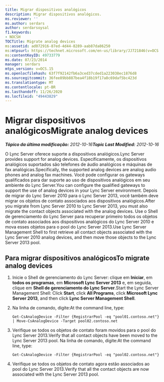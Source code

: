 ```yaml
---
title: Migrar dispositivos analógicos
description: Migrar dispositivos analógicos.
ms.reviewer: ''
ms.author: serdars
author: serdarsoysal
f1.keywords:
- NOCSH
TOCTitle: Migrate analog devices
ms:assetid: ad072916-87ed-4d44-8289-aab87da86250
ms:mtpsurl: https://technet.microsoft.com/en-us/library/JJ721846(v=OCS.15)
ms:contentKeyID: 49733779
ms.date: 07/23/2014
manager: serdars
mtps_version: v=OCS.15
ms.openlocfilehash: 63f7f92142fb6a3ced37cded1a223038ec1876d8
ms.sourcegitcommit: 36fee89bb887bea4f18b19f17a8c69daf5bc423d
ms.translationtype: MT
ms.contentlocale: pt-BR
ms.lasthandoff: 11/26/2020
ms.locfileid: "49443829"
---
```

# <a name="migrate-analog-devices"></a><span data-ttu-id="f2c11-103">Migrar dispositivos analógicos</span><span class="sxs-lookup"><span data-stu-id="f2c11-103">Migrate analog devices</span></span>

<div data-xmlns="http://www.w3.org/1999/xhtml">

<div class="topic" data-xmlns="http://www.w3.org/1999/xhtml" data-msxsl="urn:schemas-microsoft-com:xslt" data-cs="https://msdn.microsoft.com/">

<div data-asp="https://msdn2.microsoft.com/asp">



</div>

<div id="mainSection">

<div id="mainBody"><span data-ttu-id="f2c11-104">

<span> </span></span><span class="sxs-lookup"><span data-stu-id="f2c11-104">

<span> </span></span></span>

<span data-ttu-id="f2c11-105">_**Tópico da última modificação:** 2012-10-16_</span><span class="sxs-lookup"><span data-stu-id="f2c11-105">_**Topic Last Modified:** 2012-10-16_</span></span>

<span data-ttu-id="f2c11-106">O Lync Server oferece suporte a dispositivos analógicos.</span><span class="sxs-lookup"><span data-stu-id="f2c11-106">Lync Server provides support for analog devices.</span></span> <span data-ttu-id="f2c11-107">Especificamente, os dispositivos analógicos suportados são telefones de áudio analógicos e máquinas de fax analógicas.</span><span class="sxs-lookup"><span data-stu-id="f2c11-107">Specifically, the supported analog devices are analog audio phones and analog fax machines.</span></span> <span data-ttu-id="f2c11-108">Você pode configurar os gateways qualificados para dar suporte ao uso de dispositivos analógicos em seu ambiente do Lync Server.</span><span class="sxs-lookup"><span data-stu-id="f2c11-108">You can configure the qualified gateways to support the use of analog devices in your Lync Server environment.</span></span> <span data-ttu-id="f2c11-109">Depois de migrar do Lync Server 2010 para o Lync Server 2013, você também deve migrar os objetos de contato associados aos dispositivos analógicos.</span><span class="sxs-lookup"><span data-stu-id="f2c11-109">After you migrate from Lync Server 2010 to Lync Server 2013, you must also migrate the contact objects associated with the analog devices.</span></span> <span data-ttu-id="f2c11-110">Use o Shell de gerenciamento do Lync Server para recuperar primeiro todos os objetos de contato associados aos dispositivos analógicos do Lync Server 2010 e mova esses objetos para o pool do Lync Server 2013.</span><span class="sxs-lookup"><span data-stu-id="f2c11-110">Use Lync Server Management Shell to first retrieve all contact objects associated with the Lync Server 2010 analog devices, and then move those objects to the Lync Server 2013 pool.</span></span>

<div>

## <a name="to-migrate-analog-devices"></a><span data-ttu-id="f2c11-111">Para migrar dispositivos analógicos</span><span class="sxs-lookup"><span data-stu-id="f2c11-111">To migrate analog devices</span></span>

1.  <span data-ttu-id="f2c11-112">Inicie o Shell de gerenciamento do Lync Server: clique em **Iniciar**, em **todos os programas**, em **Microsoft Lync Server 2013** e, em seguida, clique em **Shell de gerenciamento do Lync Server**.</span><span class="sxs-lookup"><span data-stu-id="f2c11-112">Start the Lync Server Management Shell: Click **Start**, click **All Programs**, click **Microsoft Lync Server 2013**, and then click **Lync Server Management Shell**.</span></span>

2.  <span data-ttu-id="f2c11-113">Na linha de comando, digite:</span><span class="sxs-lookup"><span data-stu-id="f2c11-113">At the command line, type:</span></span>
    
        Get-CsAnalogDevice -Filter {RegistrarPool -eq "pool01.contoso.net"} | Move-CsAnalogDevice -Target pool02.contoso.net

3.  <span data-ttu-id="f2c11-114">Verifique se todos os objetos de contato foram movidos para o pool do Lync Server 2013.</span><span class="sxs-lookup"><span data-stu-id="f2c11-114">Verify that all contact objects have been moved to the Lync Server 2013 pool.</span></span> <span data-ttu-id="f2c11-115">Na linha de comando, digite:</span><span class="sxs-lookup"><span data-stu-id="f2c11-115">At the command line, type:</span></span>
    
        Get-CsAnalogDevice -Filter {RegistrarPool -eq "pool02.contoso.net"}

4.  <span data-ttu-id="f2c11-116">Verifique se todos os objetos de contato agora estão associados ao pool do Lync Server 2013.</span><span class="sxs-lookup"><span data-stu-id="f2c11-116">Verify that all the contact objects are now associated with the Lync Server 2013 pool.</span></span>

<span data-ttu-id="f2c11-117"></div>

</div>

<span> </span>

</div>

</div>

</span><span class="sxs-lookup"><span data-stu-id="f2c11-117"></div>

</div>

<span> </span>

</div>

</div>

</span></span></div>


